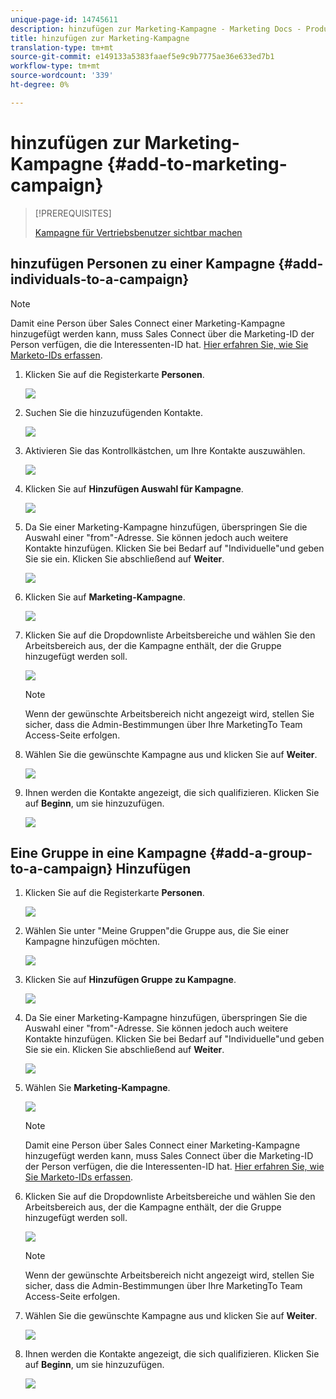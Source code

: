 ```yaml
---
unique-page-id: 14745611
description: hinzufügen zur Marketing-Kampagne - Marketing Docs - Produktdokumentation
title: hinzufügen zur Marketing-Kampagne
translation-type: tm+mt
source-git-commit: e149133a5383faaef5e9c9b7775ae36e633ed7b1
workflow-type: tm+mt
source-wordcount: '339'
ht-degree: 0%

---
```



# hinzufügen zur Marketing-Kampagne {#add-to-marketing-campaign}

>[!PREREQUISITES]
>
>[Kampagne für Vertriebsbenutzer sichtbar machen](http://docs.marketo.com/x/NwDh)

## hinzufügen Personen zu einer Kampagne {#add-individuals-to-a-campaign}

>[!NOTE]
>
>Damit eine Person über Sales Connect einer Marketing-Kampagne hinzugefügt werden kann, muss Sales Connect über die Marketing-ID der Person verfügen, die die Interessenten-ID hat. [Hier erfahren Sie, wie Sie Marketo-IDs erfassen](http://docs.marketo.com/x/CQXLAQ).

1. Klicken Sie auf die Registerkarte **Personen**.

   ![](assets/one-3.png)

1. Suchen Sie die hinzuzufügenden Kontakte.

   ![](assets/two-3.png)

1. Aktivieren Sie das Kontrollkästchen, um Ihre Kontakte auszuwählen.

   ![](assets/three-3.png)

1. Klicken Sie auf **Hinzufügen Auswahl für Kampagne**.

   ![](assets/four-3.png)

1. Da Sie einer Marketing-Kampagne hinzufügen, überspringen Sie die Auswahl einer &quot;from&quot;-Adresse. Sie können jedoch auch weitere Kontakte hinzufügen. Klicken Sie bei Bedarf auf &quot;Individuelle&quot;und geben Sie sie ein. Klicken Sie abschließend auf **Weiter**.

   ![](assets/five-2.png)

1. Klicken Sie auf **Marketing-Kampagne**.

   ![](assets/six-1.png)

1. Klicken Sie auf die Dropdownliste Arbeitsbereiche und wählen Sie den Arbeitsbereich aus, der die Kampagne enthält, der die Gruppe hinzugefügt werden soll.

   ![](assets/seven-1.png)

   >[!NOTE]
   >
   >Wenn der gewünschte Arbeitsbereich nicht angezeigt wird, stellen Sie sicher, dass die Admin-Bestimmungen über Ihre MarketingTo Team Access-Seite erfolgen.

1. Wählen Sie die gewünschte Kampagne aus und klicken Sie auf **Weiter**.

   ![](assets/eight.png)

1. Ihnen werden die Kontakte angezeigt, die sich qualifizieren. Klicken Sie auf **Beginn**, um sie hinzuzufügen.

   ![](assets/nine.png)

## Eine Gruppe in eine Kampagne {#add-a-group-to-a-campaign} Hinzufügen

1. Klicken Sie auf die Registerkarte **Personen**.

   ![](assets/one-3.png)

1. Wählen Sie unter &quot;Meine Gruppen&quot;die Gruppe aus, die Sie einer Kampagne hinzufügen möchten.

   ![](assets/eleven.png)

1. Klicken Sie auf **Hinzufügen Gruppe zu Kampagne**.

   ![](assets/twelve.png)

1. Da Sie einer Marketing-Kampagne hinzufügen, überspringen Sie die Auswahl einer &quot;from&quot;-Adresse. Sie können jedoch auch weitere Kontakte hinzufügen. Klicken Sie bei Bedarf auf &quot;Individuelle&quot;und geben Sie sie ein. Klicken Sie abschließend auf **Weiter**.

   ![](assets/thirteen.png)

1. Wählen Sie **Marketing-Kampagne**.

   ![](assets/six-1.png)

   >[!NOTE]
   >
   >Damit eine Person über Sales Connect einer Marketing-Kampagne hinzugefügt werden kann, muss Sales Connect über die Marketing-ID der Person verfügen, die die Interessenten-ID hat. [Hier erfahren Sie, wie Sie Marketo-IDs erfassen](http://docs.marketo.com/x/CQXLAQ).

1. Klicken Sie auf die Dropdownliste Arbeitsbereiche und wählen Sie den Arbeitsbereich aus, der die Kampagne enthält, der die Gruppe hinzugefügt werden soll.

   ![](assets/seven-1.png)

   >[!NOTE]
   >
   >Wenn der gewünschte Arbeitsbereich nicht angezeigt wird, stellen Sie sicher, dass die Admin-Bestimmungen über Ihre MarketingTo Team Access-Seite erfolgen.

1. Wählen Sie die gewünschte Kampagne aus und klicken Sie auf **Weiter**.

   ![](assets/eight.png)

1. Ihnen werden die Kontakte angezeigt, die sich qualifizieren. Klicken Sie auf **Beginn**, um sie hinzuzufügen.

   ![](assets/nine.png)


